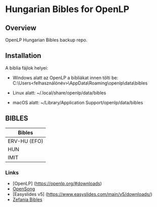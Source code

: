 # Hungarian Bibles for OpenLP

## Overview
OpenLP Hungarian Bibles backup repo.

## Installation

A biblia fájlok helyei:

* Windows alatt az OpenLP a bibliákat innen tölti be:
C:\Users\<felhasználónév>\AppData\Roaming\openlp\data\bibles

* Linux alatt:
~/.local/share/openlp/data/bibles

* macOS alatt:
~/Library/Application Support/openlp/data/bibles

## BIBLES
| Bibles | 
| --- | 
| ERV-HU (EFO) |
| HUN |
| IMIT |

### Links

* [OpenLP] (https://openlp.org/#downloads)
* [OpenSong](https://opensong.org/downloads/)
* [Easyslides v5] (https://www.easyslides.com/main/v5/downloads/)
* [Zefania Bibles](https://github.com/kohelet-net-admin/zefania-xml-bibles/tree/master/Bibles)
